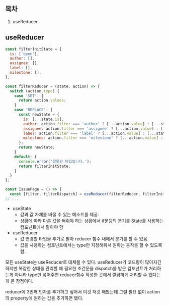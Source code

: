 ## 목차

1. useReducer

## useReducer

```jsx
const filterInitState = {
  is: ['open'],
  author: [],
  assignee: [],
  label: [],
  milestone: [],
};

const filterReducer = (state, action) => {
  switch (action.type) {
    case 'SET': {
      return action.values;
    }
    case 'REPLACE': {
      const newState = {
        is: [...state.is],
        author: action.filter === 'author' ? [...action.value] : [...state.author],
        assignee: action.filter === 'assignee' ? [...action.value] : [...state.assignee],
        label: action.filter === 'label' ? [...action.value] : [...state.label],
        milestone: action.filter === 'milestone' ? [...action.value] : [...state.milestone],
      };
      return newState;
    }
    default: {
      console.error('잘못된 타입입니다.');
      return filterInitState;
    }
  }
};

const IssuePage = () => {
  const [filter, filterDispatch] = useReducer(filterReducer, filterInitState);
// ...

```

- useState
    - 값과 값 자체를 바꿀 수 있는 메소드를 제공.
    - 상황에 따라 다른 값을 써줘야 하는 상황에서 if문등의 분기를 State를 사용하는 컴포넌트에서 맡아야 함
- useReducer
    - 값 변경할 타입을 추가로 받아 reducer 함수 내에서 분기를 할 수 있음.
    - 값을 사용하는 컴포넌트에서는 type만 지정해줘서 원하는 동작을 할 수 있도록 함.

모든 useState는 useReducer로 대체될 수 있다. useReducer가 코드량이 많아지긴 하지만 복잡한 상태를 관리할 때 필요한 조건문을 dispatch를 받은 컴포넌트가 처리하는게 아니라 type만 넣어주면 reducer함수 작성한 곳에서 깔끔하게 처리할 수 있다는 게 큰 장점이다. 

reducer에 3번째 인자를 추가하고 싶어서 이것 저것 해봤는데 그럴 필요 없이 action의 property에 원하는 값을 추가하면 됐다.